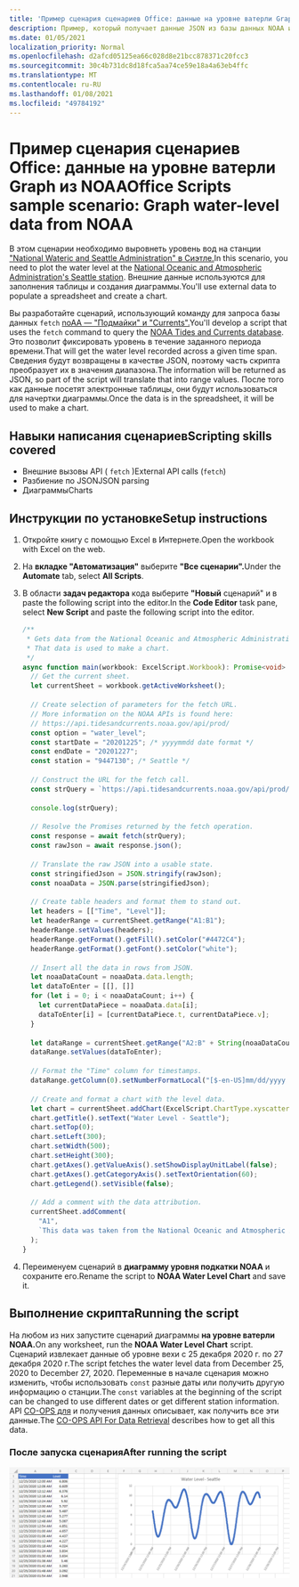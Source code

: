 ```yaml
---
title: 'Пример сценария сценариев Office: данные на уровне ватерли Graph из NOAA'
description: Пример, который получает данные JSON из базы данных NOAA и использует их для создания диаграммы.
ms.date: 01/05/2021
localization_priority: Normal
ms.openlocfilehash: d2afcd05125ea66c028d8e21bcc878371c20fcc3
ms.sourcegitcommit: 30c4b731dc8d18fca5aa74ce59e18a4a63eb4ffc
ms.translationtype: MT
ms.contentlocale: ru-RU
ms.lasthandoff: 01/08/2021
ms.locfileid: "49784192"
---
```

# <a name="office-scripts-sample-scenario-graph-water-level-data-from-noaa"></a><span data-ttu-id="05116-103">Пример сценария сценариев Office: данные на уровне ватерли Graph из NOAA</span><span class="sxs-lookup"><span data-stu-id="05116-103">Office Scripts sample scenario: Graph water-level data from NOAA</span></span>

<span data-ttu-id="05116-104">В этом сценарии необходимо выровнеть уровень вод на станции ["National Wateric and Seattle Administration" в Сиэтле.](https://tidesandcurrents.noaa.gov/stationhome.html?id=9447130)</span><span class="sxs-lookup"><span data-stu-id="05116-104">In this scenario, you need to plot the water level at the [National Oceanic and Atmospheric Administration's Seattle station](https://tidesandcurrents.noaa.gov/stationhome.html?id=9447130).</span></span> <span data-ttu-id="05116-105">Внешние данные используются для заполнения таблицы и создания диаграммы.</span><span class="sxs-lookup"><span data-stu-id="05116-105">You'll use external data to populate a spreadsheet and create a chart.</span></span>

<span data-ttu-id="05116-106">Вы разработайте сценарий, использующий команду для запроса базы данных `fetch` [noAA — "Подмайки" и "Currents".](https://tidesandcurrents.noaa.gov/)</span><span class="sxs-lookup"><span data-stu-id="05116-106">You'll develop a script that uses the `fetch` command to query the [NOAA Tides and Currents database](https://tidesandcurrents.noaa.gov/).</span></span> <span data-ttu-id="05116-107">Это позволит фиксировать уровень в течение заданного периода времени.</span><span class="sxs-lookup"><span data-stu-id="05116-107">That will get the water level recorded across a given time span.</span></span> <span data-ttu-id="05116-108">Сведения будут возвращены в качестве JSON, поэтому часть скрипта преобразует их в значения диапазона.</span><span class="sxs-lookup"><span data-stu-id="05116-108">The information will be returned as JSON, so part of the script will translate that into range values.</span></span> <span data-ttu-id="05116-109">После того как данные посетят электронные таблицы, они будут использоваться для начертки диаграммы.</span><span class="sxs-lookup"><span data-stu-id="05116-109">Once the data is in the spreadsheet, it will be used to make a chart.</span></span>

## <a name="scripting-skills-covered"></a><span data-ttu-id="05116-110">Навыки написания сценариев</span><span class="sxs-lookup"><span data-stu-id="05116-110">Scripting skills covered</span></span>

- <span data-ttu-id="05116-111">Внешние вызовы API ( `fetch` )</span><span class="sxs-lookup"><span data-stu-id="05116-111">External API calls (`fetch`)</span></span>
- <span data-ttu-id="05116-112">Разбиение по JSON</span><span class="sxs-lookup"><span data-stu-id="05116-112">JSON parsing</span></span>
- <span data-ttu-id="05116-113">Диаграммы</span><span class="sxs-lookup"><span data-stu-id="05116-113">Charts</span></span>

## <a name="setup-instructions"></a><span data-ttu-id="05116-114">Инструкции по установке</span><span class="sxs-lookup"><span data-stu-id="05116-114">Setup instructions</span></span>

1. <span data-ttu-id="05116-115">Откройте книгу с помощью Excel в Интернете.</span><span class="sxs-lookup"><span data-stu-id="05116-115">Open the workbook with Excel on the web.</span></span>

1. <span data-ttu-id="05116-116">На **вкладке "Автоматизация"** выберите **"Все сценарии".**</span><span class="sxs-lookup"><span data-stu-id="05116-116">Under the **Automate** tab, select **All Scripts**.</span></span>

1. <span data-ttu-id="05116-117">В области **задач редактора** кода выберите **"Новый** сценарий" и в paste the following script into the editor.</span><span class="sxs-lookup"><span data-stu-id="05116-117">In the **Code Editor** task pane, select **New Script** and paste the following script into the editor.</span></span>

    ```typescript
    /**
     * Gets data from the National Oceanic and Atmospheric Administration's Tides and Currents database. 
     * That data is used to make a chart.
     */
    async function main(workbook: ExcelScript.Workbook): Promise<void> {
      // Get the current sheet.
      let currentSheet = workbook.getActiveWorksheet();
    
      // Create selection of parameters for the fetch URL.
      // More information on the NOAA APIs is found here: 
      // https://api.tidesandcurrents.noaa.gov/api/prod/
      const option = "water_level";
      const startDate = "20201225"; /* yyyymmdd date format */
      const endDate = "20201227";
      const station = "9447130"; /* Seattle */
    
      // Construct the URL for the fetch call.
      const strQuery = `https://api.tidesandcurrents.noaa.gov/api/prod/datagetter?product=${option}&begin_date=${startDate}&end_date=${endDate}&datum=MLLW&station=${station}&units=english&time_zone=gmt&application=NOS.COOPS.TAC.WL&format=json`;
    
      console.log(strQuery);
    
      // Resolve the Promises returned by the fetch operation.
      const response = await fetch(strQuery);
      const rawJson = await response.json();
    
      // Translate the raw JSON into a usable state.
      const stringifiedJson = JSON.stringify(rawJson);
      const noaaData = JSON.parse(stringifiedJson);
    
      // Create table headers and format them to stand out.
      let headers = [["Time", "Level"]];
      let headerRange = currentSheet.getRange("A1:B1");
      headerRange.setValues(headers);
      headerRange.getFormat().getFill().setColor("#4472C4");
      headerRange.getFormat().getFont().setColor("white");
    
      // Insert all the data in rows from JSON.
      let noaaDataCount = noaaData.data.length;
      let dataToEnter = [[], []]
      for (let i = 0; i < noaaDataCount; i++) {
        let currentDataPiece = noaaData.data[i];
        dataToEnter[i] = [currentDataPiece.t, currentDataPiece.v];
      }
    
      let dataRange = currentSheet.getRange("A2:B" + String(noaaDataCount + 1)); /* +1 to account for the title row */
      dataRange.setValues(dataToEnter);
      
      // Format the "Time" column for timestamps.
      dataRange.getColumn(0).setNumberFormatLocal("[$-en-US]mm/dd/yyyy hh:mm AM/PM;@");
    
      // Create and format a chart with the level data.
      let chart = currentSheet.addChart(ExcelScript.ChartType.xyscatterSmooth,dataRange);
      chart.getTitle().setText("Water Level - Seattle");
      chart.setTop(0);
      chart.setLeft(300);
      chart.setWidth(500);
      chart.setHeight(300);
      chart.getAxes().getValueAxis().setShowDisplayUnitLabel(false);
      chart.getAxes().getCategoryAxis().setTextOrientation(60);
      chart.getLegend().setVisible(false);

      // Add a comment with the data attribution.
      currentSheet.addComment(
        "A1", 
        `This data was taken from the National Oceanic and Atmospheric Administration's Tides and Currents database on ${new Date(Date.now())}.`
      );
    }
    ```

1. <span data-ttu-id="05116-118">Переименуем сценарий в **диаграмму уровня подкатки NOAA** и сохраните его.</span><span class="sxs-lookup"><span data-stu-id="05116-118">Rename the script to **NOAA Water Level Chart** and save it.</span></span>

## <a name="running-the-script"></a><span data-ttu-id="05116-119">Выполнение скрипта</span><span class="sxs-lookup"><span data-stu-id="05116-119">Running the script</span></span>

<span data-ttu-id="05116-120">На любом из них запустите сценарий диаграммы **на уровне ватерли NOAA.**</span><span class="sxs-lookup"><span data-stu-id="05116-120">On any worksheet, run the **NOAA Water Level Chart** script.</span></span> <span data-ttu-id="05116-121">Сценарий извлекает данные об уровне вехи с 25 декабря 2020 г. по 27 декабря 2020 г.</span><span class="sxs-lookup"><span data-stu-id="05116-121">The script fetches the water level data from December 25, 2020 to December 27, 2020.</span></span> <span data-ttu-id="05116-122">Переменные в начале сценария можно изменить, чтобы использовать `const` разные даты или получить другую информацию о станции.</span><span class="sxs-lookup"><span data-stu-id="05116-122">The `const` variables at the beginning of the script can be changed to use different dates or get different station information.</span></span> <span data-ttu-id="05116-123">API [CO-OPS для](https://api.tidesandcurrents.noaa.gov/api/prod/) и получения данных описывает, как получить все эти данные.</span><span class="sxs-lookup"><span data-stu-id="05116-123">The [CO-OPS API For Data Retrieval](https://api.tidesandcurrents.noaa.gov/api/prod/) describes how to get all this data.</span></span>

### <a name="after-running-the-script"></a><span data-ttu-id="05116-124">После запуска сценария</span><span class="sxs-lookup"><span data-stu-id="05116-124">After running the script</span></span>

![На этом графике после запуска сценария показаны некоторые данные об уровне ватерли и диаграмма.](../../images/scenario-noaa-water-level-after.png)

